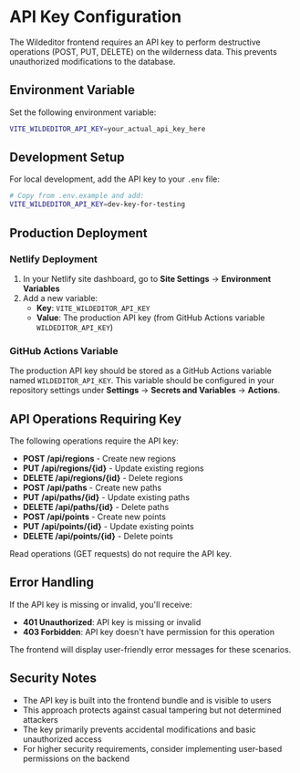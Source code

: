 # API Key Configuration

The Wildeditor frontend requires an API key to perform destructive operations (POST, PUT, DELETE) on the wilderness data. This prevents unauthorized modifications to the database.

## Environment Variable

Set the following environment variable:

```bash
VITE_WILDEDITOR_API_KEY=your_actual_api_key_here
```

## Development Setup

For local development, add the API key to your `.env` file:

```bash
# Copy from .env.example and add:
VITE_WILDEDITOR_API_KEY=dev-key-for-testing
```

## Production Deployment

### Netlify Deployment

1. In your Netlify site dashboard, go to **Site Settings** → **Environment Variables**
2. Add a new variable:
   - **Key**: `VITE_WILDEDITOR_API_KEY`
   - **Value**: The production API key (from GitHub Actions variable `WILDEDITOR_API_KEY`) 

### GitHub Actions Variable

The production API key should be stored as a GitHub Actions variable named `WILDEDITOR_API_KEY`. This variable should be configured in your repository settings under **Settings** → **Secrets and Variables** → **Actions**.

## API Operations Requiring Key

The following operations require the API key:

- **POST /api/regions** - Create new regions
- **PUT /api/regions/{id}** - Update existing regions  
- **DELETE /api/regions/{id}** - Delete regions
- **POST /api/paths** - Create new paths
- **PUT /api/paths/{id}** - Update existing paths
- **DELETE /api/paths/{id}** - Delete paths
- **POST /api/points** - Create new points
- **PUT /api/points/{id}** - Update existing points
- **DELETE /api/points/{id}** - Delete points

Read operations (GET requests) do not require the API key.

## Error Handling

If the API key is missing or invalid, you'll receive:

- **401 Unauthorized**: API key is missing or invalid
- **403 Forbidden**: API key doesn't have permission for this operation

The frontend will display user-friendly error messages for these scenarios.

## Security Notes

- The API key is built into the frontend bundle and is visible to users
- This approach protects against casual tampering but not determined attackers
- The key primarily prevents accidental modifications and basic unauthorized access
- For higher security requirements, consider implementing user-based permissions on the backend
